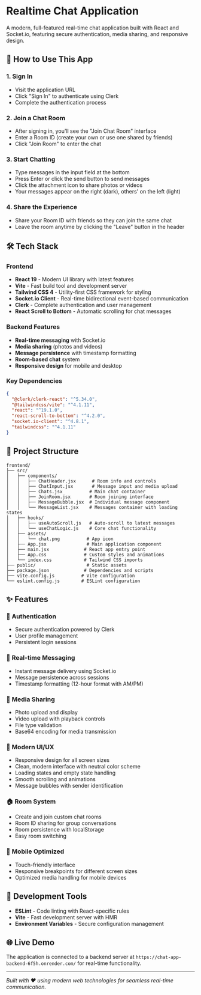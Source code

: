 # Realtime Chat Application

A modern, full-featured real-time chat application built with React and Socket.io, featuring secure authentication, media sharing, and responsive design.

## 🚀 How to Use This App

### 1. **Sign In**
- Visit the application URL
- Click "Sign In" to authenticate using Clerk
- Complete the authentication process

### 2. **Join a Chat Room**
- After signing in, you'll see the "Join Chat Room" interface
- Enter a Room ID (create your own or use one shared by friends)
- Click "Join Room" to enter the chat

### 3. **Start Chatting**
- Type messages in the input field at the bottom
- Press Enter or click the send button to send messages
- Click the attachment icon to share photos or videos
- Your messages appear on the right (dark), others' on the left (light)

### 4. **Share the Experience**
- Share your Room ID with friends so they can join the same chat
- Leave the room anytime by clicking the "Leave" button in the header

## 🛠️ Tech Stack

### Frontend
- **React 19** - Modern UI library with latest features
- **Vite** - Fast build tool and development server
- **Tailwind CSS 4** - Utility-first CSS framework for styling
- **Socket.io Client** - Real-time bidirectional event-based communication
- **Clerk** - Complete authentication and user management
- **React Scroll to Bottom** - Automatic scrolling for chat messages

### Backend Features
- **Real-time messaging** with Socket.io
- **Media sharing** (photos and videos)
- **Message persistence** with timestamp formatting
- **Room-based chat** system
- **Responsive design** for mobile and desktop

### Key Dependencies
```json
{
  "@clerk/clerk-react": "^5.34.0",
  "@tailwindcss/vite": "^4.1.11",
  "react": "^19.1.0",
  "react-scroll-to-bottom": "^4.2.0",
  "socket.io-client": "^4.8.1",
  "tailwindcss": "^4.1.11"
}
```

## 📁 Project Structure

```
frontend/
├── src/
│   ├── components/
│   │   ├── ChatHeader.jsx      # Room info and controls
│   │   ├── ChatInput.jsx       # Message input and media upload
│   │   ├── Chats.jsx          # Main chat container
│   │   ├── JoinRoom.jsx       # Room joining interface
│   │   ├── MessageBubble.jsx  # Individual message component
│   │   └── MessageList.jsx    # Messages container with loading states
│   ├── hooks/
│   │   ├── useAutoScroll.js   # Auto-scroll to latest messages
│   │   └── useChatLogic.js    # Core chat functionality
│   ├── assets/
│   │   └── chat.png          # App icon
│   ├── App.jsx               # Main application component
│   ├── main.jsx             # React app entry point
│   ├── App.css              # Custom styles and animations
│   └── index.css            # Tailwind CSS imports
├── public/                   # Static assets
├── package.json             # Dependencies and scripts
├── vite.config.js          # Vite configuration
└── eslint.config.js        # ESLint configuration
```

## ✨ Features

### 🔐 **Authentication**
- Secure authentication powered by Clerk
- User profile management
- Persistent login sessions

### 💬 **Real-time Messaging**
- Instant message delivery using Socket.io
- Message persistence across sessions
- Timestamp formatting (12-hour format with AM/PM)

### 📱 **Media Sharing**
- Photo upload and display
- Video upload with playback controls
- File type validation
- Base64 encoding for media transmission

### 🎨 **Modern UI/UX**
- Responsive design for all screen sizes
- Clean, modern interface with neutral color scheme
- Loading states and empty state handling
- Smooth scrolling and animations
- Message bubbles with sender identification

### 🏠 **Room System**
- Create and join custom chat rooms
- Room ID sharing for group conversations
- Room persistence with localStorage
- Easy room switching

### 📱 **Mobile Optimized**
- Touch-friendly interface
- Responsive breakpoints for different screen sizes
- Optimized media handling for mobile devices

## 🔧 Development Tools

- **ESLint** - Code linting with React-specific rules
- **Vite** - Fast development server with HMR
- **Environment Variables** - Secure configuration management

## 🌐 Live Demo

The application is connected to a backend server at `https://chat-app-backend-6f5h.onrender.com/` for real-time functionality.

---

*Built with ❤️ using modern web technologies for seamless real-time communication.*
